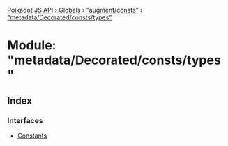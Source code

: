 [Polkadot JS API](../README.md) › [Globals](../globals.md) › ["augment/consts"](_augment_consts_.md) › ["metadata/Decorated/consts/types"](_augment_consts_._metadata_decorated_consts_types_.md)

# Module: "metadata/Decorated/consts/types"

## Index

### Interfaces

* [Constants](../interfaces/_augment_consts_._metadata_decorated_consts_types_.constants.md)
